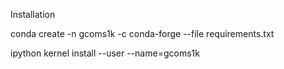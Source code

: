 

Installation

conda create -n gcoms1k -c conda-forge --file requirements.txt

 ipython kernel install --user --name=gcoms1k
